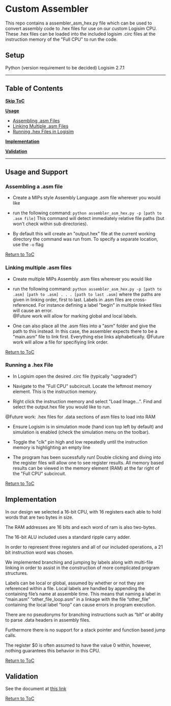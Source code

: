 # Custom Assembler

This repo contains a assembler_asm_hex.py file which can be used 
to convert assembly code to .hex files for use on our custom Logisim CPU. These .hex files can be loaded into the included logisim .circ files at the 
instruction memory of the "Full CPU" to run the code. 

## Setup

Python (version requirement to be decided)
Logisim 2.7.1

---
<a name = "ToC"></a>

## Table of Contents

**[Skip ToC](#usage-and-support)**

**[Usage](#usage-and-support)**

- [Assembling .asm Files](#assembling-a-asm-file)
- [Linking Multiple .asm Files](#linking-multiple-asm-files)
- [Running .hex Files in Logisim](#running-a-hex-file)

**[Implementation](#implementation)**

**[Validation](#validation)**

---

<a name = "Usage"></a>

## Usage and Support

<a name = "Assembling Single"></a>

### Assembling a .asm file

- Create a MIPs style Assembly Language .asm file wherever you would like

- run the following command: ```python assembler_asm_hex.py -p [path to .asm file]``` This command will detect immediately relative file paths (but won't check within sub directories).

- By default this will create an "output.hex" file at the current working directory the command was run from. To specify a separate location, use the ```-o``` flag 

[Return to ToC](#table-of-contents)

### Linking multiple .asm files

- Create multiple MIPs Assembly .asm files wherever you would like

- run the following command: ```python assembler_asm_hex.py -p [path to .asm] [path to .asm] . . . [path to last .asm]``` where the paths are given in linking order, first to last. Labels in .asm files are cross-referenced. For instance defining a label "begin" in multiple linked files will cause an error.  
@Future work will allow for marking global and local labels. 

- One can also place all the .asm files into a "asm" folder and give the path to this instead. In this case, the assembler expects there to be a "main.asm" file to link first. Everything else links alphabetically. 
@Future work will allow a file for specifiying link order. 

[Return to ToC](#table-of-contents)

### Running a .hex File

- In Logisim open the desired .circ file (typically "upgraded")

- Navigate to the "Full CPU" subcircuit. Locate the leftmost memory element. This is the instruction memory. 

- Right click the instruction memory and select "Load Image...". Find and select the output.hex file you would like to run. 

@Future work: .hex files for .data sections of asm files to load into RAM

- Ensure Logisim is in simulation mode (hand icon top left by default) and simulation is enabled (check the simulation menu on the toolbar).

- Toggle the "clk" pin high and low repeatedly until the instruction memory is highlighting an empty line

- The program has been sucessfully run! Double clicking and diving into the register files will allow one to see register results. All memory based results can be viewed in the memory element (RAM) at the far right of the "Full CPU" subcircuit. 

[Return to ToC](#table-of-contents)

## Implementation

In our design we selected a 16-bit CPU, with 16 registers each able to hold words that are two bytes in size. 

The RAM addresses are 16 bits and each word of ram is also two-bytes. 

The 16-bit ALU included uses a standard ripple carry adder.  

In order to represent three registers and all of our included operations, a 21 bit instruction word was chosen. 

We implemented branching and jumping by labels along with multi-file linking in order to assist in the construction of more complicated program structures. 

Labels can be local or global, assumed by whether or not they are referenced within a file. Local labels are handled by appending the containing file’s name at assemble time. This means that naming a label in “main.asm” “other_file_loop.asm” in a linkage with the file “other_file” containing the local label “loop” can cause errors in program execution. 

There are no pseudonyms for branching instructions such as “blt” or ability to parse .data headers in assembly files. 

Furthermore there is no support for a stack pointer and function based jump calls. 

The register $0 is often assumed to have the value 0 within, however, nothing guarantees this behavior in this CPU. 

[Return to ToC](#table-of-contents)

## Validation

See the document at [this link](https://github.com/charrington1521/CustomAssembler/blob/master/HarringtonCollinFinalReport.pdf)

[Return to ToC](#table-of-contents)